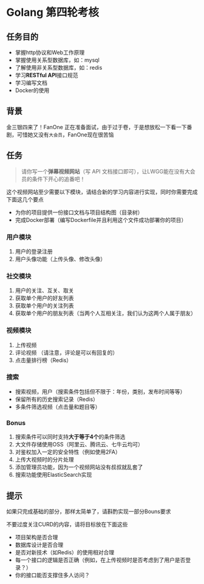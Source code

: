 # Golang 第四轮考核

## 任务目的

- 掌握http协议和Web工作原理
- 掌握使用关系型数据库，如：mysql
- 了解使用非关系型数据库，如：redis
- 学习**RESTful API**接口规范
- 学习编写文档
- Docker的使用


## 背景

金三银四来了！FanOne 正在准备面试，由于过于卷，于是想放松一下看一下番剧，可惜她又没有`大会员`，FanOne现在很苦恼

## 任务

> 请你写一个**弹幕视频网站**（写 API 文档接口即可），让LWGG能在没有大会员的条件下开心的追番吧！

这个视频网站至少需要以下模块，请结合新的学习内容进行实现，同时你需要完成下面这几个要点

- 为你的项目提供一份接口文档与项目结构图（目录树）
- 完成Docker部署（编写Dockerfile并且利用这个文件成功部署你的项目）

### 用户模块

1. 用户的登录注册
2. 用户头像功能（上传头像、修改头像）

### 社交模块

1. 用户的关注、互关、取关
2. 获取单个用户的好友列表
3. 获取单个用户的关注列表
4. 获取单个用户的朋友列表（当两个人互相关注，我们认为这两个人属于朋友）

### 视频模块

1. 上传视频
2. 评论视频 （请注意，评论是可以有回复的）
4. 点击量排行榜（Redis）

### 搜索

- 搜索视频，用户（搜索条件包括但不限于：年份，类别，发布时间等等）
- 保留所有的历史搜索记录（Redis）
- 多条件筛选视频（点击量和题目等）

### Bonus

1. 搜索条件可以同时支持**大于等于4个**的条件筛选
2. 大文件存储使用OSS（阿里云、腾讯云、七牛云均可）
3. 对鉴权加入一定的安全特性（例如使用2FA）
4. 上传大视频时的分片处理
5. 添加管理员功能，因为一个视频网站没有叔叔就乱套了
6. 搜索功能使用ElasticSearch实现

## 提示

如果只完成基础的部分，那样太简单了，请斟酌实现一部分Bouns要求

不要过度关注CURD的内容，请将目标放在下面这些

- 项目架构是否合理
- 数据库设计是否合理
- 是否对新技术（如Redis）的使用相对合理
- 每一个接口的逻辑是否正确（例如，在上传视频时是否考虑到了用户是否登录？）
- 你的接口能否支撑住多人访问？
